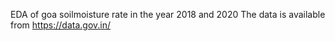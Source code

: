 EDA of goa soilmoisture rate in the year 2018 and 2020 
The data is available from https://data.gov.in/
